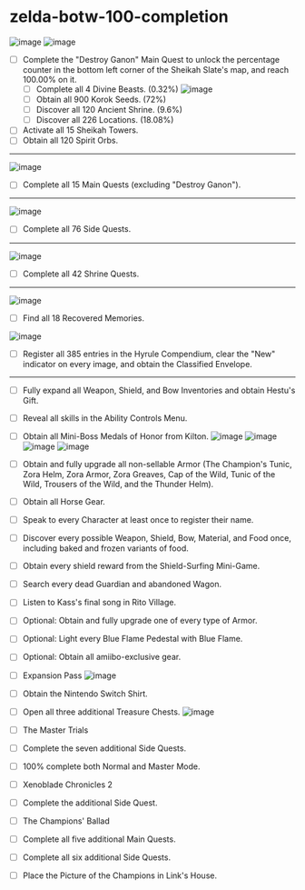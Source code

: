 # zelda-botw-100-completion

![image](https://user-images.githubusercontent.com/33391637/226092972-dd01e283-2d8e-480e-9304-581076881913.png)
![image](https://user-images.githubusercontent.com/33391637/226093804-a0986959-b58a-491f-9aac-b0f4a9052316.png)

- [ ] Complete the "Destroy Ganon" Main Quest to unlock the percentage counter in the bottom left corner of the Sheikah Slate's map, and reach 100.00% on it.  
    - [ ] Complete all 4 Divine Beasts. (0.32%)
    ![image](https://user-images.githubusercontent.com/33391637/226094422-74a34b29-3ed9-4db4-8691-3169a0303564.png)
    - [ ] Obtain all 900 Korok Seeds. (72%)
    - [ ] Discover all 120 Ancient Shrine. (9.6%)  
    - [ ] Discover all 226 Locations. (18.08%)
- [ ] Activate all 15 Sheikah Towers.
- [ ] Obtain all 120 Spirit Orbs.
---

![image](https://user-images.githubusercontent.com/33391637/226093730-b85f93fb-7be4-4458-b123-18ca40581d8b.png)
- [ ] Complete all 15 Main Quests (excluding "Destroy Ganon").

---

![image](https://user-images.githubusercontent.com/33391637/226093779-d78fdb53-0240-4161-be51-3d943cf27680.png)
- [ ] Complete all 76 Side Quests.

---

![image](https://user-images.githubusercontent.com/33391637/226093748-49cfa9bf-d5b6-4542-9fdb-f8585e53f841.png)
- [ ] Complete all 42 Shrine Quests.

---

![image](https://user-images.githubusercontent.com/33391637/226093789-69998580-02e4-435d-820c-96e76003e094.png)
- [ ] Find all 18 Recovered Memories.

![image](https://user-images.githubusercontent.com/33391637/226094370-9bbacf7c-6b1d-42ed-b35f-6521b914fb47.png)
- [ ] Register all 385 entries in the Hyrule Compendium, clear the "New" indicator on every image, and obtain the Classified Envelope.

---


- [ ] Fully expand all Weapon, Shield, and Bow Inventories and obtain Hestu's Gift.
- [ ] Reveal all skills in the Ability Controls Menu.
- [ ] Obtain all Mini-Boss Medals of Honor from Kilton.
![image](https://user-images.githubusercontent.com/33391637/226094712-6af723e4-cd1b-454a-b9ca-47b59c7d405b.png)
![image](https://user-images.githubusercontent.com/33391637/226094720-22b5cf9e-5aa0-4a24-88a6-faf2dadb6b7f.png)
![image](https://user-images.githubusercontent.com/33391637/226094746-38cbb9e6-6d39-4871-8643-e3424cb37b4d.png)
![image](https://user-images.githubusercontent.com/33391637/226094673-8139196a-d749-4899-8f26-f9e2162a1907.png)

- [ ] Obtain and fully upgrade all non-sellable Armor (The Champion's Tunic, Zora Helm, Zora Armor, Zora Greaves, Cap of the Wild, Tunic of the Wild, Trousers of the Wild, and the Thunder Helm).
- [ ] Obtain all Horse Gear.
- [ ] Speak to every Character at least once to register their name.
- [ ] Discover every possible Weapon, Shield, Bow, Material, and Food once, including baked and frozen variants of food.
- [ ] Obtain every shield reward from the Shield-Surfing Mini-Game.
- [ ] Search every dead Guardian and abandoned Wagon.
- [ ] Listen to Kass's final song in Rito Village.
- [ ] Optional: Obtain and fully upgrade one of every type of Armor.
- [ ] Optional: Light every Blue Flame Pedestal with Blue Flame.
- [ ] Optional: Obtain all amiibo-exclusive gear.
- [ ] Expansion Pass
![image](https://user-images.githubusercontent.com/33391637/226094929-b0fbe677-3684-42da-bef0-113448629a0b.png)
- [ ] Obtain the Nintendo Switch Shirt.
- [ ] Open all three additional Treasure Chests.
![image](https://user-images.githubusercontent.com/33391637/226094519-ba331632-fde9-4049-b60a-880d7dabce6c.png)
- [ ] The Master Trials
- [ ] Complete the seven additional Side Quests.
- [ ] 100% complete both Normal and Master Mode.
- [ ] Xenoblade Chronicles 2
- [ ] Complete the additional Side Quest.
- [ ] The Champions' Ballad
- [ ] Complete all five additional Main Quests.
- [ ] Complete all six additional Side Quests.
- [ ] Place the Picture of the Champions in Link's House.









